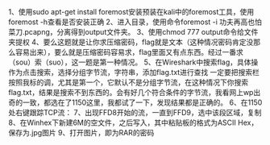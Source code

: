 1、使用sudo apt-get install foremost安装预装在kali中的foremost工具，使用foremost -h查看是否安装正确
2、进入目录，使用命令foremost -i 功夫再高也怕菜刀.pcapng，分离得到output文件夹。
3、使用chmod 777 output命令给文件夹提权
4、要么这题就是让你求压缩密码，flag就是文本（这种情况密码肯定没那么容易出来），要么就是压缩密码容易求，flag里面又有点东西。经过一番求（sou）索（suo），这一题是第一种情况。
5、在Wireshark中搜索flag，具体操作为点击搜索，选择分组字节流，字符串，添加flag.txt进行查找
一定要把搜索栏按照我标的调，尤其是第一个，它默认不是分组字节流，在这种情况下你搜索flag.txt，结果是搜索不到东西的。会有好几个符合条件的字节流，我看网上wp出奇的一致，都选在了1150这里，我都试了一下，发现结果都是正确的。
6、在1150处右键跟踪TCP流：
7、出现FFD8开始的流，一直到FFD9，选中该段区域，复制
8、在Winhex下新建6M的空文件，之后写入，其中粘贴板的格式为ASCII Hex，保存为.jpg图片
9、打开图片，即为RAR的密码